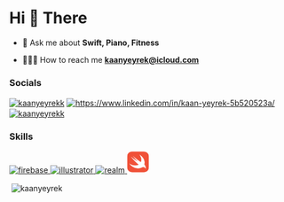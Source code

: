 <h1 align="left">Hi 👋 There</h1>

- 💬 Ask me about **Swift, Piano, Fitness**

- 👨🏻‍💻 How to reach me **kaanyeyrek@icloud.com**

<h3 align="left">Socials</h3>
<p align="left">
<a href="https://twitter.com/kaanyeyrekk" target="blank"><img align="center" src="https://raw.githubusercontent.com/rahuldkjain/github-profile-readme-generator/master/src/images/icons/Social/twitter.svg" alt="kaanyeyrekk" height="30" width="40" /></a>
<a href="https://www.linkedin.com/in/kaan-yeyrek-5b520523a/" target="blank"><img align="center" src="https://raw.githubusercontent.com/rahuldkjain/github-profile-readme-generator/master/src/images/icons/Social/linked-in-alt.svg" alt="https://www.linkedin.com/in/kaan-yeyrek-5b520523a/" height="30" width="40" /></a>
<a href="https://instagram.com/kaanyeyrekk" target="blank"><img align="center" src="https://raw.githubusercontent.com/rahuldkjain/github-profile-readme-generator/master/src/images/icons/Social/instagram.svg" alt="kaanyeyrekk" height="30" width="40" /></a>
</p>

<h3 align="left">Skills</h3>
<p align="left"> <a href="https://firebase.google.com/" target="_blank" rel="noreferrer"> <img src="https://www.vectorlogo.zone/logos/firebase/firebase-icon.svg" alt="firebase" width="40" height="40"/> </a> <a href="https://www.adobe.com/in/products/illustrator.html" target="_blank" rel="noreferrer"> <img src="https://www.vectorlogo.zone/logos/adobe_illustrator/adobe_illustrator-icon.svg" alt="illustrator" width="40" height="40"/> </a> <a href="https://realm.io/" target="_blank" rel="noreferrer"> <img src="https://raw.githubusercontent.com/bestofjs/bestofjs-webui/8665e8c267a0215f3159df28b33c365198101df5/public/logos/realm.svg" alt="realm" width="40" height="40"/> </a> <a href="https://developer.apple.com/swift/" target="_blank" rel="noreferrer"> <img src="https://raw.githubusercontent.com/devicons/devicon/master/icons/swift/swift-original.svg" alt="swift" width="40" height="40"/> </a> </p>

<p>&nbsp;<img align="center" src="https://github-readme-stats.vercel.app/api?username=kaanyeyrek&show_icons=true&locale=en" alt="kaanyeyrek" /></p>
